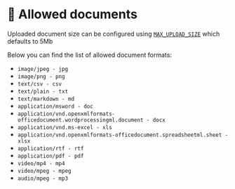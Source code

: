 # 📑 Allowed documents

Uploaded document size can be configured using [`MAX_UPLOAD_SIZE`](./configuration#max-upload-size) which defaults to 5Mb

Below you can find the list of allowed document formats:

* `image/jpeg - jpg`
* `image/png - png`
* `text/csv - csv`
* `text/plain - txt`
* `text/markdown - md`
* `application/msword - doc`
* `application/vnd.openxmlformats-officedocument.wordprocessingml.document - docx`
* `application/vnd.ms-excel - xls`
* `application/vnd.openxmlformats-officedocument.spreadsheetml.sheet - xlsx`
* `application/rtf - rtf`
* `application/pdf - pdf`
* `video/mp4 - mp4`
* `video/mpeg - mpeg`
* `audio/mpeg - mp3`
